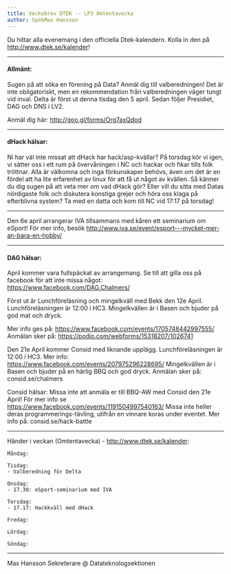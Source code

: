 ```yaml
---
title: Veckobrev DTEK -- LP3 Omtentavecka
author: SpökMax Hansson
---
```


Du hittar alla evenemang i den officiella Dtek-kalendern.
Kolla in den på http://www.dtek.se/kalender!

- - -

#### Allmänt:

Sugen på att söka en förening på Data? Anmäl dig till valberedningen! Det är inte obligatoriskt, men en rekommendation från valberedningen väger tungt vid inval. Delta är först ut denna tisdag den 5 april. Sedan följer Presidiet, DAG och DNS i LV2.

Anmäl dig här: http://goo.gl/forms/Org7axQdod

- - -

#### dHack hälsar:

Ni har väl inte missat att dHack har hack/asp-kvällar? På torsdag kör vi igen,
vi sätter oss i ett rum på övervåningen i NC och hackar och fikar tills folk
tröttnar. Alla är välkomna och inga förkunskaper behövs, även om det är en fördel att ha lite erfarenhet av linux för att få ut något av kvällen. Så känner du dig sugen på att veta mer om vad dHack gör? Eller vill du sitta med Datas nördigaste folk och diskutera konstiga grejer och höra oss klaga på efterblivna system? Ta med en datta och kom till NC vid 17:17 på torsdag!

* * *

Den 6e april arrangerar IVA tillsammans med kåren ett seminarium om eSport!
För mer info, besök http://www.iva.se/event/esport---mycket-mer-an-bara-en-hobby/

* * *

#### DAG hälsar:

April kommer vara fullspäckat av arrangemang. Se till att gilla oss på facebook för att inte missa något: https://www.facebook.com/DAG.Chalmers/

Först ut är Lunchföreläsning och mingelkväll med Bekk den 12e April. Lunchföreläsningen är 12:00 i HC3. Mingelkvällen är i Basen och bjuder på god mat och dryck.

Mer info ges på: https://www.facebook.com/events/1705748442997555/
Anmälan sker på: https://podio.com/webforms/15318207/1026741

Den 21e April kommer Consid med liknande upplägg. Lunchföreläsningen är 12:00 i HC3. Mer info: https://www.facebook.com/events/207975296228695/
Mingelkvällen är i Basen och bjuder på en härlig BBQ och god dryck.
Anmälan sker på: consid.se/chalmers

Consid hälsar:
Missa inte att anmäla er till BBQ-AW med Consid den 21e April!
För mer info se https://www.facebook.com/events/1191504997540163/
Missa inte heller deras programmerings-tävling, utifrån en vinnare koras under
eventet. Mer info på: consid.se/hack-battle

* * *

Händer i veckan (Omtentavecka) - http://www.dtek.se/kalender:

    Måndag:

    Tisdag:
    - Valberedning för Delta

    Onsdag:
    - 17.30: eSport-seminarium med IVA

    Torsdag:
    - 17.17: Hackkväll med dHack

    Fredag:

    Lördag:

    Söndag:

- - -
Max Hansson
Sekreterare @ Datateknologsektionen

